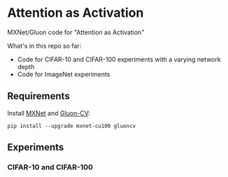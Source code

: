 Attention as Activation
==============

MXNet/Gluon code for "Attention as Activation"

What's in this repo so far:

 * Code for CIFAR-10 and CIFAR-100 experiments with a varying network depth
 * Code for ImageNet experiments
 
## Requirements
 
Install [MXNet](https://mxnet.apache.org/) and [Gluon-CV](https://gluon-cv.mxnet.io/):
  
```
pip install --upgrade mxnet-cu100 gluoncv
```

## Experiments 

### CIFAR-10 and CIFAR-100

